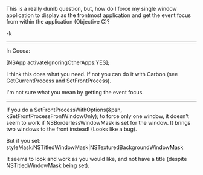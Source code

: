 This is a really dumb question, but, how do I force my single window application to display as the frontmost application and get the event focus from within the application (Objective C)?

-k

----

In Cocoa:

    
[NSApp activateIgnoringOtherApps:YES];


I think this does what you need. If not you can do it with Carbon (see GetCurrentProcess and SetFrontProcess).

I'm not sure what you mean by getting the event focus.

-------------

If you do a SetFrontProcessWithOptions(&psn, kSetFrontProcessFrontWindowOnly);
to force only one window, it doesn't seem to work if NSBorderlessWindowMask is set for the window.
It brings two windows to the front instead! (Looks like a bug).

But if you set:
styleMask:NSTitledWindowMask|NSTexturedBackgroundWindowMask

It seems to look and work as you would like, and not have a title (despite NSTitledWindowMask being set).
